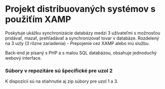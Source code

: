 # Projekt distribuovaných systémov s použiťím XAMP

Poskytuje ukážku synchronizácie databázy medzi 3 užívateľmi s možnosťou pridávať, mazať, prehľadávať a synchronizovať tovar v databáze.
Rozdelený na 3 uzly (3 rôzne zariadenia) - Prepojenie cez XAMP alebo inú službu.

Back-end je písaný s PHP a s malou SQL databázou, obsahuje jednoduchý webový interface.

### Súbory v repozitáre sú špecifické pre uzol 2
K dispozícii sú na stiahnutie aj zip súbory pre uzol 1 a 3.